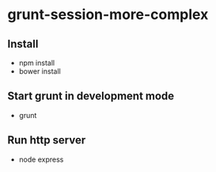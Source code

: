 # grunt-session-more-complex

## Install
- npm install
- bower install

## Start grunt in development mode
- grunt

## Run http server
- node express
